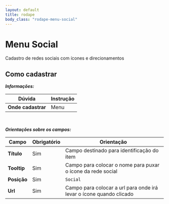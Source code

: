 ```yaml
---
layout: default
title: rodape
body_class: "rodape-menu-social"
---
```




# Menu Social

Cadastro de redes sociais com ícones e direcionamentos


## Como cadastrar


**_Informações:_**

| Dúvida                | Instrução                                                        |
| --------------------- | ---------------------------------------------------------------- |
| **Onde cadastrar**    | Menu                                                          |


&nbsp;

**_Orientações sobre os campos:_**

| Campo               | Obrigatório	         | Orientação                                                            |
| ------------------- | ------------------- | --------------------------------------------------------------------- |
| **Título**          | Sim      | Campo destinado para identificação do item                        |
| **Tooltip**          | Sim      | Campo para colocar o nome para puxar o ícone da rede social                         |
| **Posição**             | Sim | `Social`|
| **Url** | Sim     | Campo para colocar a url para onde irá levar o ícone quando clicado                                        |



